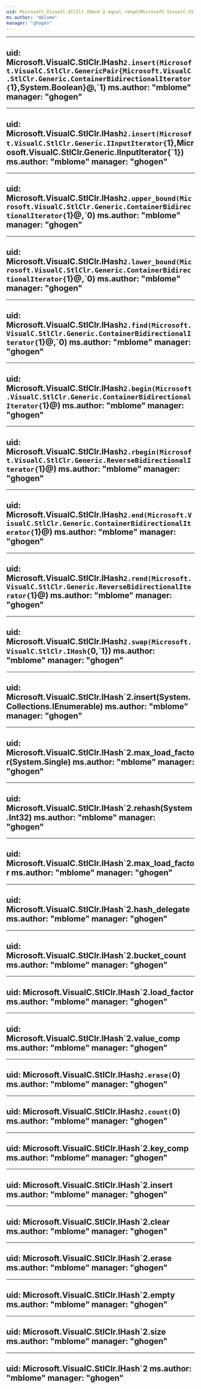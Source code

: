 ```yaml
---
uid: Microsoft.VisualC.StlClr.IHash`2.equal_range(Microsoft.VisualC.StlClr.GenericPair{Microsoft.VisualC.StlClr.Generic.ContainerBidirectionalIterator{`1},Microsoft.VisualC.StlClr.Generic.ContainerBidirectionalIterator{`1}}@,`0)
ms.author: "mblome"
manager: "ghogen"
---
```


---
uid: Microsoft.VisualC.StlClr.IHash`2.insert(Microsoft.VisualC.StlClr.GenericPair{Microsoft.VisualC.StlClr.Generic.ContainerBidirectionalIterator{`1},System.Boolean}@,`1)
ms.author: "mblome"
manager: "ghogen"
---

---
uid: Microsoft.VisualC.StlClr.IHash`2.insert(Microsoft.VisualC.StlClr.Generic.IInputIterator{`1},Microsoft.VisualC.StlClr.Generic.IInputIterator{`1})
ms.author: "mblome"
manager: "ghogen"
---

---
uid: Microsoft.VisualC.StlClr.IHash`2.upper_bound(Microsoft.VisualC.StlClr.Generic.ContainerBidirectionalIterator{`1}@,`0)
ms.author: "mblome"
manager: "ghogen"
---

---
uid: Microsoft.VisualC.StlClr.IHash`2.lower_bound(Microsoft.VisualC.StlClr.Generic.ContainerBidirectionalIterator{`1}@,`0)
ms.author: "mblome"
manager: "ghogen"
---

---
uid: Microsoft.VisualC.StlClr.IHash`2.find(Microsoft.VisualC.StlClr.Generic.ContainerBidirectionalIterator{`1}@,`0)
ms.author: "mblome"
manager: "ghogen"
---

---
uid: Microsoft.VisualC.StlClr.IHash`2.begin(Microsoft.VisualC.StlClr.Generic.ContainerBidirectionalIterator{`1}@)
ms.author: "mblome"
manager: "ghogen"
---

---
uid: Microsoft.VisualC.StlClr.IHash`2.rbegin(Microsoft.VisualC.StlClr.Generic.ReverseBidirectionalIterator{`1}@)
ms.author: "mblome"
manager: "ghogen"
---

---
uid: Microsoft.VisualC.StlClr.IHash`2.end(Microsoft.VisualC.StlClr.Generic.ContainerBidirectionalIterator{`1}@)
ms.author: "mblome"
manager: "ghogen"
---

---
uid: Microsoft.VisualC.StlClr.IHash`2.rend(Microsoft.VisualC.StlClr.Generic.ReverseBidirectionalIterator{`1}@)
ms.author: "mblome"
manager: "ghogen"
---

---
uid: Microsoft.VisualC.StlClr.IHash`2.swap(Microsoft.VisualC.StlClr.IHash{`0,`1})
ms.author: "mblome"
manager: "ghogen"
---

---
uid: Microsoft.VisualC.StlClr.IHash`2.insert(System.Collections.IEnumerable)
ms.author: "mblome"
manager: "ghogen"
---

---
uid: Microsoft.VisualC.StlClr.IHash`2.max_load_factor(System.Single)
ms.author: "mblome"
manager: "ghogen"
---

---
uid: Microsoft.VisualC.StlClr.IHash`2.rehash(System.Int32)
ms.author: "mblome"
manager: "ghogen"
---

---
uid: Microsoft.VisualC.StlClr.IHash`2.max_load_factor
ms.author: "mblome"
manager: "ghogen"
---

---
uid: Microsoft.VisualC.StlClr.IHash`2.hash_delegate
ms.author: "mblome"
manager: "ghogen"
---

---
uid: Microsoft.VisualC.StlClr.IHash`2.bucket_count
ms.author: "mblome"
manager: "ghogen"
---

---
uid: Microsoft.VisualC.StlClr.IHash`2.load_factor
ms.author: "mblome"
manager: "ghogen"
---

---
uid: Microsoft.VisualC.StlClr.IHash`2.value_comp
ms.author: "mblome"
manager: "ghogen"
---

---
uid: Microsoft.VisualC.StlClr.IHash`2.erase(`0)
ms.author: "mblome"
manager: "ghogen"
---

---
uid: Microsoft.VisualC.StlClr.IHash`2.count(`0)
ms.author: "mblome"
manager: "ghogen"
---

---
uid: Microsoft.VisualC.StlClr.IHash`2.key_comp
ms.author: "mblome"
manager: "ghogen"
---

---
uid: Microsoft.VisualC.StlClr.IHash`2.insert
ms.author: "mblome"
manager: "ghogen"
---

---
uid: Microsoft.VisualC.StlClr.IHash`2.clear
ms.author: "mblome"
manager: "ghogen"
---

---
uid: Microsoft.VisualC.StlClr.IHash`2.erase
ms.author: "mblome"
manager: "ghogen"
---

---
uid: Microsoft.VisualC.StlClr.IHash`2.empty
ms.author: "mblome"
manager: "ghogen"
---

---
uid: Microsoft.VisualC.StlClr.IHash`2.size
ms.author: "mblome"
manager: "ghogen"
---

---
uid: Microsoft.VisualC.StlClr.IHash`2
ms.author: "mblome"
manager: "ghogen"
---
